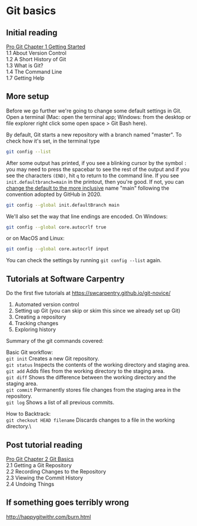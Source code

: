 # Git basics



## Initial reading

[Pro Git Chapter 1 Getting Started](https://git-scm.com/book/en/v2/Getting-Started-About-Version-Control)\
    1.1 About Version Control\
    1.2 A Short History of Git\
    1.3 What is Git?\
    1.4 The Command Line\
    1.7 Getting Help



## More setup

Before we go further we're going to change some default settings in Git. Open a terminal (Mac: open the terminal app; Windows: from the desktop or file explorer right click some open space > Git Bash here).

By default, Git starts a new repository with a branch named "master". To check how it's set, in the terminal type

```bash
git config --list
```

After some output has printed, if you see a blinking cursor by the symbol `:` you may need to press the spacebar to see the rest of the output and if you see the characters `(END)`, hit `q` to return to the command line. If you see `init.defaultbranch=main` in the printout, then you're good. If not, you can [change the default to the more inclusive](https://sfconservancy.org/news/2020/jun/23/gitbranchname/) name "main" following the convention adopted by GitHub in 2020. 

```bash
git config --global init.defaultBranch main
```

We'll also set the way that line endings are encoded. On Windows:

```bash
git config --global core.autocrlf true
```

or on MacOS and Linux:

```bash
git config --global core.autocrlf input
```

You can check the settings by running `git config --list` again.



## Tutorials at Software Carpentry

Do the first five tutorials at https://swcarpentry.github.io/git-novice/

1. Automated version control
2. Setting up Git (you can skip or skim this since we already set up Git)
3. Creating a repository
4. Tracking changes
5. Exploring history

Summary of the git commands covered:

Basic Git workflow:\
`git init` Creates a new Git repository.\
`git status` Inspects the contents of the working directory and staging area.\
`git add` Adds files from the working directory to the staging area.\
`git diff` Shows the difference between the working directory and the staging area.\
`git commit` Permanently stores file changes from the staging area in the repository.\
`git log` Shows a list of all previous commits.

How to Backtrack:\
`git checkout HEAD filename` Discards changes to a file in the working directory.\



## Post tutorial reading

[Pro Git Chapter 2 Git Basics](https://git-scm.com/book/en/v2/Git-Basics-Getting-a-Git-Repository)\
  2.1 Getting a Git Repository\
  2.2 Recording Changes to the Repository\
  2.3 Viewing the Commit History\
  2.4 Undoing Things



## If something goes terribly wrong

http://happygitwithr.com/burn.html
